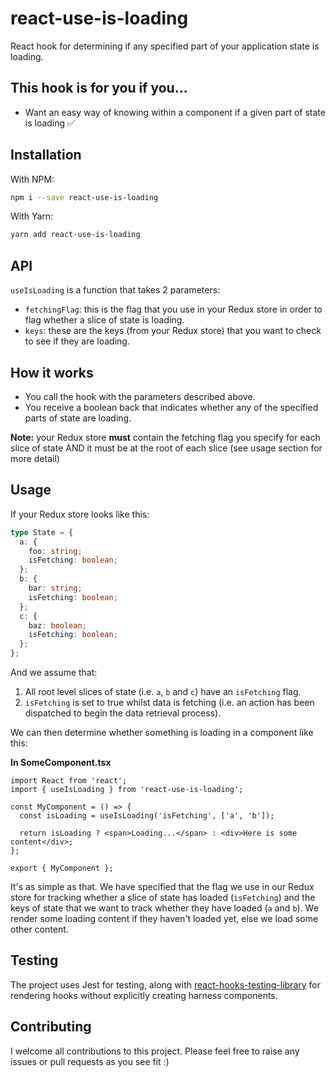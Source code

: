 # react-use-is-loading

React hook for determining if any specified part of your application state is loading.

## This hook is for you if you...

- Want an easy way of knowing within a component if a given part of state is loading ✅

## Installation

With NPM:

```bash
npm i --save react-use-is-loading
```

With Yarn:

```bash
yarn add react-use-is-loading
```

## API

`useIsLoading` is a function that takes 2 parameters:

- `fetchingFlag`: this is the flag that you use in your Redux store in order to flag whether a slice of state is loading.
- `keys`: these are the keys (from your Redux store) that you want to check to see if they are loading.

## How it works

- You call the hook with the parameters described above.
- You receive a boolean back that indicates whether any of the specified parts of state are loading.

**Note:** your Redux store **must** contain the fetching flag you specify for each slice of state AND it must be at the root of each slice (see usage section for more detail)

## Usage

If your Redux store looks like this:

```typescript
type State = {
  a: {
    foo: string;
    isFetching: boolean;
  };
  b: {
    bar: string;
    isFetching: boolean;
  };
  c: {
    baz: boolean;
    isFetching: boolean;
  };
};
```

And we assume that:

1. All root level slices of state (i.e. `a`, `b` and `c`) have an `isFetching` flag.
2. `isFetching` is set to true whilst data is fetching (i.e. an action has been dispatched to begin the data retrieval process).

We can then determine whether something is loading in a component like this:

**In SomeComponent.tsx**

```tsx
import React from 'react';
import { useIsLoading } from 'react-use-is-loading';

const MyComponent = () => {
  const isLoading = useIsLoading('isFetching', ['a', 'b']);

  return isLoading ? <span>Loading...</span> : <div>Here is some content</div>;
};

export { MyComponent };
```

It's as simple as that. We have specified that the flag we use in our Redux store for tracking whether a slice of state has loaded (`isFetching`) and the keys of state that we want to track whether they have loaded (`a` and `b`). We render some loading content if they haven't loaded yet, else we load some other content.

## Testing

The project uses Jest for testing, along with [react-hooks-testing-library](https://github.com/testing-library/react-hooks-testing-library) for rendering hooks without explicitly creating harness components.

## Contributing

I welcome all contributions to this project. Please feel free to raise any issues or pull requests as you see fit :)
